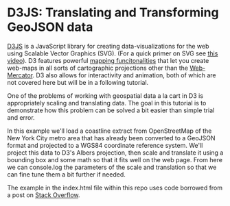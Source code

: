 # D3JS: Translating and Transforming GeoJSON data
[D3JS](http://d3js.org/) is a JavaScript library for creating data-visualizations for the web using Scalable Vector Graphics (SVG). (For a quick primer on SVG see [this video](http://youtu.be/a2K_pOp2ydQ)). D3 features powerful [mapping funcitonalities](https://github.com/mbostock/d3/wiki/API-Reference#d3geo-geography) that let you create web-maps in all sorts of cartographic projections other than the [Web-Mercator](http://spatialreference.org/ref/sr-org/epsg3857-wgs84-web-mercator-auxiliary-sphere/). D3 also allows for interactivity and animation, both of which are not covered here but will be in a following tutorial. 

One of the problems of working with geospatial data a la cart in D3 is appropriately scaling and translating data. The goal in this tutorial is to demonstrate how this problem can be solved a bit easier than simple trial and error.

In this example we'll load a coastline extract from OpenStreetMap of the New York City metro area that has already been converted to a GeoJSON format and projected to a WGS84 coordinate reference system. We'll project this data to D3's Albers projection, then scale and translate it using a bounding box and some math so that it fits well on the web page. From here we can console.log the parameters of the scale and translation so that we can fine tune them a bit further if needed.

The example in the index.html file within this repo uses code borrowed from a post on [Stack Overflow](http://stackoverflow.com/questions/14492284/center-a-map-in-d3-given-a-geojson-object).
